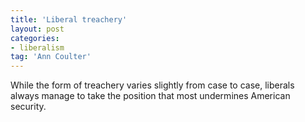 ```yaml
---
title: 'Liberal treachery'
layout: post
categories:
- liberalism
tag: 'Ann Coulter'
---
```


While the form of treachery varies slightly from case to case, liberals always manage to take the position that most undermines American security.
